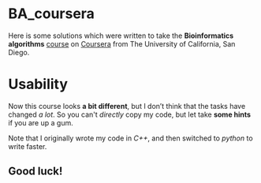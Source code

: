 # BA_coursera

Here is some solutions which were written to take the **Bioinformatics algorithms** [course](https://www.coursera.org/specializations/bioinformatics) 
on [Coursera](https://www.coursera.org/) from The University of California, San Diego.

# Usability
Now this course looks **a bit different**, but I don’t think that the tasks have changed _a lot_.
So you can't _directly_ copy my code, but let take **some hints** if you are up a gum. 

Note that I originally wrote my code in _C++_, and then switched to _python_ to write faster.

## Good luck!
